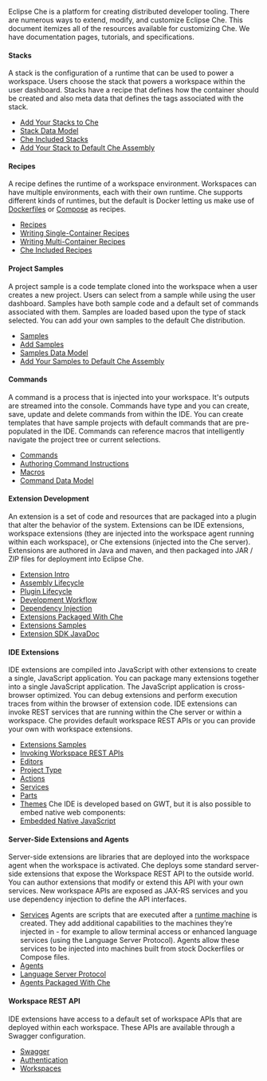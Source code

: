 Eclipse Che is a platform for creating distributed developer tooling. There are numerous ways to extend, modify, and customize Eclipse Che. This document itemizes all of the resources available for customizing Che. We have documentation pages, tutorials, and specifications.

#### Stacks
A stack is the configuration of a runtime that can be used to power a workspace. Users choose the stack that powers a workspace within the user dashboard. Stacks have a recipe that defines how the container should be created and also meta data that defines the tags associated with the stack.
* [Add Your Stacks to Che](https://www.eclipse.org/che/docs/devops/runtime-stacks/index.html#stack-administration)
* [Stack Data Model](https://www.eclipse.org/che/docs/devops/runtime-stacks-data-model/index.html)
* [Che Included Stacks](https://www.eclipse.org/che/docs/devops/runtime-stacks/index.html#stack-library)
* [Add Your Stack to Default Che Assembly](https://www.eclipse.org/che/docs/devops/runtime-stacks/index.html#adding-stacks-to-the-che-default-assembly)

#### Recipes
A recipe defines the runtime of a workspace environment.  Workspaces can have multiple environments, each with their own runtime.  Che supports different kinds of runtimes, but the default is Docker letting us make use of [Dockerfiles](https://docs.docker.com/engine/reference/builder/) or [Compose](https://docs.docker.com/compose/compose-file/#build) as recipes.
* [Recipes](https://www.eclipse.org/che/docs/devops/runtime-recipes/index.html)
* [Writing Single-Container Recipes](https://www.eclipse.org/che/docs/devops/runtime-recipes/index.html#single-container-recipes)
* [Writing Multi-Container Recipes](https://www.eclipse.org/che/docs/devops/runtime-recipes/index.html#multi-container-recipes)
* [Che Included Recipes](https://github.com/eclipse/che-dockerfiles)

#### Project Samples
A project sample is a code template cloned into the workspace when a user creates a new project. Users can select from a sample while using the user dashboard. Samples have both sample code and a default set of commands associated with them. Samples are loaded based upon the type of stack selected. You can add your own samples to the default Che distribution.
* [Samples](https://www.eclipse.org/che/docs/devops/project-samples/index.html)
* [Add Samples](https://www.eclipse.org/che/docs/devops/project-samples/index.html#register-new-project-templates)
* [Samples Data Model](https://www.eclipse.org/che/docs/devops/project-samples-data-model/index.html)
* [Add Your Samples to Default Che Assembly](https://www.eclipse.org/che/docs/devops/project-samples/index.html#add-your-template-to-default-che-assembly)

#### Commands
A command is a process that is injected into your workspace. It's outputs are streamed into the console. Commands have type and you can create, save, update and delete commands from within the IDE. You can create templates that have sample projects with default commands that are pre-populated in the IDE. Commands can reference macros that intelligently navigate the project tree or current selections.
* [Commands](https://www.eclipse.org/che/docs/ide/commands/index.html)
* [Authoring Command Instructions](https://www.eclipse.org/che/docs/ide/commands/index.html#authoring-command-instructions)
* [Macros](https://www.eclipse.org/che/docs/ide/commands/index.html#macros)
* [Command Data Model](https://www.eclipse.org/che/docs/devops/runtime-stacks-data-model/index.html#commands)

#### Extension Development
An extension is a set of code and resources that are packaged into a plugin that alter the behavior of the system. Extensions can be IDE extensions, workspace extensions (they are injected into the workspace agent running within each workspace), or Che extensions (injected into the Che server). Extensions are authored in Java and maven, and then packaged into JAR / ZIP files for deployment into Eclipse Che.
* [Extension Intro](https://www.eclipse.org/che/docs/assemblies/intro/index.html)
* [Assembly Lifecycle](https://www.eclipse.org/che/docs/assemblies/assembly-lifecycle/index.html)
* [Plugin Lifecycle](https://www.eclipse.org/che/docs/assemblies/plugin-lifecycle/index.html)
* [Development Workflow](https://github.com/eclipse/che/wiki/Development-Workflow)
* [Dependency Injection](https://www.eclipse.org/che/docs/plugins/dependency-injection-basics/)
* [Extensions Packaged With Che](https://github.com/eclipse/che/tree/master/plugins)
* [Extensions Samples](https://github.com/eclipse/che/tree/master/samples)
* [Extension SDK JavaDoc](https://www.eclipse.org/che/docs/assemblies/sdk-class-reference/index.html)

#### IDE Extensions
IDE extensions are compiled into JavaScript with other extensions to create a single, JavaScript application. You can package many extensions together into a single JavaScript application. The JavaScript application is cross-browser optimized. You can debug extensions and perform execution traces from within the browser of extension code. IDE extensions can invoke REST services that are running within the Che server or within a workspace. Che provides default workspace REST APIs or you can provide your own with workspace extensions.
* [Extensions Samples](https://github.com/eclipse/che/tree/master/samples)
* [Invoking Workspace REST APIs](https://www.eclipse.org/che/docs/assemblies/sdk-rest-apis/index.html)
* [Editors](https://www.eclipse.org/che/docs/assemblies/sdk-code-editors/index.html)
* [Project Type](https://www.eclipse.org/che/docs/assemblies/sdk-project-types/index.html)
* [Actions](https://www.eclipse.org/che/docs/assemblies/sdk-actions/index.html)
* [Services](https://www.eclipse.org/che/docs/assemblies/sdk-services/index.html)
* [Parts](https://www.eclipse.org/che/docs/assemblies/sdk-parts/index.html)
* [Themes](https://www.eclipse.org/che/docs/assemblies/sdk-themes/index.html)
Che IDE is developed based on GWT, but it is also possible to embed native web components:
* [Embedded Native JavaScript](https://www.eclipse.org/che/docs/assemblies/sdk-embed-htmljs/index.html)

#### Server-Side Extensions and Agents
Server-side extensions are libraries that are deployed into the workspace agent when the workspace is activated. Che deploys some standard server-side extensions that expose the Workspace REST API to the outside world. You can author extensions that modify or extend this API with your own services. New workspace APIs are exposed as JAX-RS services and you use dependency injection to define the API interfaces.
* [Services](https://www.eclipse.org/che/docs/assemblies/sdk-services/index.html)
Agents are scripts that are executed after a [runtime machine](https://www.eclipse.org/che/docs/devops/runtime-machines/index.html) is created. They add additional capabilities to the machines they’re injected in - for example to allow terminal access or enhanced language services (using the Language Server Protocol). Agents allow these services to be injected into machines built from stock Dockerfiles or Compose files.
* [Agents](https://www.eclipse.org/che/docs/assemblies/sdk-custom-agents/index.html)
* [Language Server Protocol](https://www.eclipse.org/che/docs/assemblies/sdk-language-server-protocol/index.html)
* [Agents Packaged With Che](https://github.com/eclipse/che/tree/master/agents)

#### Workspace REST API
IDE extensions have access to a default set of workspace APIs that are deployed within each workspace. These APIs are available through a Swagger configuration.
* [Swagger](https://www.eclipse.org/che/docs/assemblies/sdk-rest-apis/index.html#browsing-rest-apis)
* [Authentication](https://www.eclipse.org/che/docs/setup/managing/index.html#authenticated-access)
* [Workspaces](https://www.eclipse.org/che/docs/assemblies/sdk-workspace/index.html)
